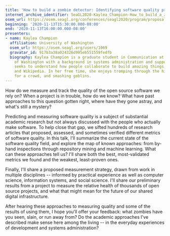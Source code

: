 ```yaml
---
title: 'How to build a zombie detector: Identifying software quality problems'
internet_archive_identifier: SeaGL2020-Kaylea_Champion-How_to_build_a_zombie_detector
osem_url: https://osem.seagl.org/conferences/seagl2020/program/proposals/782
beginning: '2020-11-13T15:30:00.000-08:00'
end: '2020-11-13T16:00:00.000-08:00'
presenters:
- name: Kaylea Champion
  affiliation: University of Washington
  osem_url: https://osem.seagl.org/users/1069
  gravatar_id: 917b3a38a024326d995eb551559fedfb
  biography: Kaylea Champion is a graduate student in Communication at the University
    of Washington with a background in systems administration and support. Her research
    seeks to understand how people collaborate to build amazing things, like GNU/Linux
    and Wikipedia. In her free time, she enjoys tromping through the hills, cooking
    for a crowd, and smashing goblins.
---
```


How do we measure and track the quality of the open source software we rely on? When a project is in trouble, how do we know? What have past approaches to this question gotten right, where have they gone astray, and what's still a mystery?

Predicting and measuring software quality is a subject of substantial academic research but not always discussed with the people who actually make software. To help close that gap, we sifted hundreds of research articles that proposed, assessed, and sometimes verified different metrics of software quality. In this talk, I'll summarize the current state of the software quality field, and explore the map of known approaches: from by-hand inspections through repository mining and machine learning. What can these approaches tell us? I'll share both the best, most-validated metrics we found and the weakest, least-proven ones.

Finally, I'll share a proposed measurement strategy, drawn from work in multiple disciplines -- informed by practical experience as well as computer science, information systems, and social science. I'll share our preliminary results from a project to measure the relative health of thousands of open source projects, and what that might mean for the future of our shared digital infrastructure.

After hearing these approaches to measuring quality and some of the results of using them, I hope you'll offer your feedback: what zombies have you seen, slain, or run away from? Do the academic approaches I've described make sense here among the living -- in the everyday experiences of development and systems administration?
